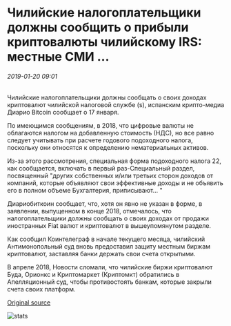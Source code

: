 # Чилийские налогоплательщики должны сообщить о прибыли криптовалюты чилийскому IRS: местные СМИ ...

###### 2019-01-20 09:01

Чилийские налогоплательщики должны сообщать о своих доходах криптовалют чилийской налоговой службе (s), испанским крипто-медиа Диарио Bitcoin сообщает о 17 января.

По имеющимся сообщениям, в 2018, что цифровые валюты не облагаются налогом на добавленную стоимость (НДС), но все равно следует учитывать при расчете годового подоходного налога, поскольку они относятся к определению нематериальных активов.

Из-за этого рассмотрения, специальная форма подоходного налога 22, как сообщается, включать в первый раз-Специальный раздел, посвященный "других собственных и/или третьих сторон доходов от компаний, которые объявляют свои эффективные доходы и не объявить его в полном объеме Бухгалтерия, приписывают... "

Диариобиткоин сообщает, что, хотя он явно не указан в форме, в заявлении, выпущенном в конце 2018, отмечалось, что налогоплательщики должны сообщать о своих доходах от продажи иностранных Fiat валют и криптовалют в вышеупомянутом разделе.

Как сообщил Коинтелеграф в начале текущего месяца, чилийский Антимонопольный суд вновь предоставил защиту местным биржам криптовалют, заставляя банки держать свои счета открытыми.

В апреле 2018, Новости сломали, что чилийские биржи криптовалют Буда, Орионкс и Криптомаркет (Криптомкт) обратились в Апелляционный суд, чтобы противостоять банкам, которые закрыли счета своих платформ.

[Original source](https://cointelegraph.com/news/chilean-taxpayers-must-report-cryptocurrency-profits-to-chilean-irs-local-media)

![stats](https://c.statcounter.com/11760860/0/a89fa40b/1/ "stats")